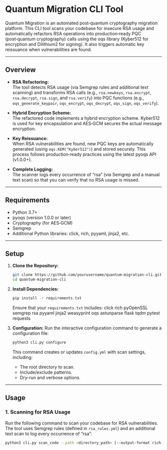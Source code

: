 # Quantum Migration CLI Tool

Quantum Migration is an automated post‑quantum cryptography migration platform. This CLI tool scans your codebase for insecure RSA usage and automatically refactors RSA operations into production‑ready PQC (post‑quantum cryptography) calls using the oqs library (Kyber512 for encryption and Dilithium2 for signing). It also triggers automatic key reissuance when vulnerabilities are found.

---

## Overview

- **RSA Refactoring:**  
  The tool detects RSA usage (via Semgrep rules and additional text scanning) and transforms RSA calls (e.g., `rsa.newkeys`, `rsa.encrypt`, `rsa.decrypt`, `rsa.sign`, and `rsa.verify`) into PQC functions (e.g., `oqs_generate_keypair`, `oqs_encrypt`, `oqs_decrypt`, `oqs_sign`, `oqs_verify`).

- **Hybrid Encryption Scheme:**  
  The refactored code implements a hybrid encryption scheme. Kyber512 is used for key encapsulation and AES‑GCM secures the actual message encryption.

- **Key Reissuance:**  
  When RSA vulnerabilities are found, new PQC keys are automatically generated (using `oqs.KEM("Kyber512")`) and stored securely. This process follows production‑ready practices using the latest pyoqs API (v1.0.0+).

- **Complete Logging:**  
  The scanner logs every occurrence of “rsa” (via Semgrep and a manual text scan) so that you can verify that no RSA usage is missed.

---

## Requirements

- Python 3.7+
- pyoqs (version 1.0.0 or later)
- Cryptography (for AES‑GCM)
- Semgrep
- Additional Python libraries: click, rich, pyyaml, jinja2, etc.

---

## Setup

1. **Clone the Repository:**
    ```bash
    git clone https://github.com/yourusername/quantum-migration-cli.git
    cd quantum-migration-cli
    ```

2. **Install Dependencies:**
    ```bash
    pip install -r requirements.txt
    ```
    Ensure that your `requirements.txt` includes:
            click
            rich
            pyOpenSSL
            semgrep
            rsa
            pyyaml
            jinja2
            weasyprint
            oqs
            astunparse
            flask
            tqdm
            pytest
            requests
3. **Configuration:**
    Run the interactive configuration command to generate a configuration file:
    ```bash
    python3 cli.py configure
    ```
    This command creates or updates `config.yml` with scan settings, including:
    - The root directory to scan.
    - Include/exclude patterns.
    - Dry-run and verbose options.

---

## Usage

### 1. Scanning for RSA Usage

Run the following command to scan your codebase for RSA vulnerabilities. The tool uses Semgrep rules (defined in `rsa_rules.yml`) and an additional text scan to log every occurrence of “rsa”:

```bash
python3 cli.py scan_code --path <directory_path> [--output-format rich]
